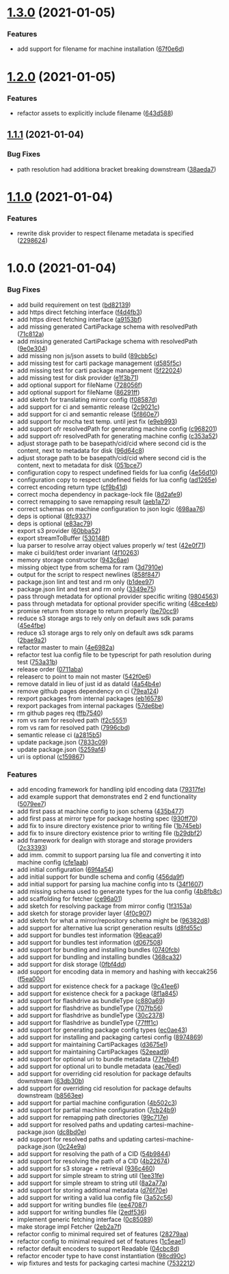 # [1.3.0](https://github.com/createdreamtech/carti-lib/compare/1.2.0...1.3.0) (2021-01-05)


### Features

* add support for filename for machine installation ([67f0e6d](https://github.com/createdreamtech/carti-lib/commit/67f0e6d1aa8b474a6b7250779d48ced6d5f04c3f))

# [1.2.0](https://github.com/createdreamtech/carti-lib/compare/1.1.1...1.2.0) (2021-01-05)


### Features

* refactor assets to explicitly include filename ([643d588](https://github.com/createdreamtech/carti-lib/commit/643d588f921cf0d9ea89e0a4081515cf606cabd4))

## [1.1.1](https://github.com/createdreamtech/carti-lib/compare/1.1.0...1.1.1) (2021-01-04)


### Bug Fixes

* path resolution had additiona bracket breaking downstream ([38aeda7](https://github.com/createdreamtech/carti-lib/commit/38aeda7677837cbd08de29188872e443961ecf1d))

# [1.1.0](https://github.com/createdreamtech/carti-lib/compare/1.0.0...1.1.0) (2021-01-04)


### Features

* rewrite disk provider to respect filename metadata is specified ([2298624](https://github.com/createdreamtech/carti-lib/commit/2298624d01c6305d03104c41b82eb38465e3535c))

# 1.0.0 (2021-01-04)


### Bug Fixes

* add build requirement on test ([bd82139](https://github.com/createdreamtech/carti-lib/commit/bd82139820d29926f1841a95c07734a6b61ae3e6))
* add https direct fetching interface ([f4d4fb3](https://github.com/createdreamtech/carti-lib/commit/f4d4fb3bdfdb6b1cc05e39d481690394348d147c))
* add https direct fetching interface ([a9153bf](https://github.com/createdreamtech/carti-lib/commit/a9153bf95c50dbf52ebfb5d11a4586cd46c0e640))
* add missing generated CartiPackage schema with resolvedPath ([71c812a](https://github.com/createdreamtech/carti-lib/commit/71c812a5da233b59efcff7489d89ca8c5519bca7))
* add missing generated CartiPackage schema with resolvedPath ([9e0e304](https://github.com/createdreamtech/carti-lib/commit/9e0e3048e2926f506173d2692160ae373df3826e))
* add missing non js/json assets to build ([89cbb5c](https://github.com/createdreamtech/carti-lib/commit/89cbb5c76a03a2b01774425afa57efb4001409e1))
* add missing test for carti package management ([d585f5c](https://github.com/createdreamtech/carti-lib/commit/d585f5cd6d210d1bb895e75301ab6d18d27fa3b7))
* add missing test for carti package management ([5f22024](https://github.com/createdreamtech/carti-lib/commit/5f22024a945980b11530a13885b0dbb5950b5084))
* add missing test for disk provider ([e1f3b71](https://github.com/createdreamtech/carti-lib/commit/e1f3b71004f3e634d41fc1d1dd633d0f04126718))
* add optional support for fileName ([728056f](https://github.com/createdreamtech/carti-lib/commit/728056f9ba6f6540d888203473942f78d950d150))
* add optional support for fileName ([86291ff](https://github.com/createdreamtech/carti-lib/commit/86291ff96ed278716d57f328880e17386fc0d000))
* add sketch for translating mirror config ([f08587d](https://github.com/createdreamtech/carti-lib/commit/f08587d28910cacd150ceec60f9e217289f0e0fe))
* add support for ci and semantic release ([2c9021c](https://github.com/createdreamtech/carti-lib/commit/2c9021ca62626877127b0b7d83b70f0ac29aeaaa))
* add support for ci and semantic release ([5f860e7](https://github.com/createdreamtech/carti-lib/commit/5f860e7ccbf93394edcbe759664972f91114d783))
* add support for mocha test temp. until jest fix ([e9eb993](https://github.com/createdreamtech/carti-lib/commit/e9eb993c87fadb94319564ab101f272eea1f35b0))
* add support ofr resolvedPath for generating machine config ([c968201](https://github.com/createdreamtech/carti-lib/commit/c968201214119f1fd97e98defd7aa20f746278f5))
* add support ofr resolvedPath for generating machine config ([c353a52](https://github.com/createdreamtech/carti-lib/commit/c353a520e7692ebf83ae1e35058c534d1f5d53ce))
* adjust storage path to be basepath/cid/cid where second cid is the content, next to metadata for disk ([96d64c8](https://github.com/createdreamtech/carti-lib/commit/96d64c85e737e49c0ccf3b669ffc23566a015729))
* adjust storage path to be basepath/cid/cid where second cid is the content, next to metadata for disk ([051bce7](https://github.com/createdreamtech/carti-lib/commit/051bce70a312c88bd1a5f8b9957b141bab2180ce))
* configuration copy to respect undefined fields for lua config ([4e56d10](https://github.com/createdreamtech/carti-lib/commit/4e56d1096bcc3a6f73af894bddaacdef298ab9c3))
* configuration copy to respect undefined fields for lua config ([ad1265e](https://github.com/createdreamtech/carti-lib/commit/ad1265e9829d7cfb34ab0008b32800c021387ceb))
* correct encoding return type ([cf9b41d](https://github.com/createdreamtech/carti-lib/commit/cf9b41d498b418885a82ba339912236f85e379bf))
* correct mocha dependency in package-lock file ([8d2afe9](https://github.com/createdreamtech/carti-lib/commit/8d2afe9e1e3b525dce8243d32875e3117169f05c))
* correct remapping to save remapping result ([aeb1a72](https://github.com/createdreamtech/carti-lib/commit/aeb1a7298eb5aa2fdd344f5db5fd2284d2c41c29))
* correct schemas on machine configuration to json logic ([698aa76](https://github.com/createdreamtech/carti-lib/commit/698aa7685249aa0e8990aa1a2f61869944558297))
* deps is optional ([8fc9337](https://github.com/createdreamtech/carti-lib/commit/8fc933703b5d907c3cc58af568f40d9e4a17691b))
* deps is optional ([e83ac79](https://github.com/createdreamtech/carti-lib/commit/e83ac791bece4fb45ca829414b2d59b941c60551))
* export s3 provider ([60bba52](https://github.com/createdreamtech/carti-lib/commit/60bba52ba658d04da71f883c526a414c86291793))
* export streamToBuffer ([530148f](https://github.com/createdreamtech/carti-lib/commit/530148f8cbae4d5473c005571eb453318e3b6a89))
* lua parser to resolve array object values properly w/ test ([42e0f71](https://github.com/createdreamtech/carti-lib/commit/42e0f71fd9c442c1d61ecdd845ef6b02c6ad30fa))
* make ci build/test order invariant ([4f10263](https://github.com/createdreamtech/carti-lib/commit/4f1026397c5bfce69028e76850ca03fa42a09407))
* memory storage constructor ([943c6ae](https://github.com/createdreamtech/carti-lib/commit/943c6ae95d1e20b393d30d8ee88e6d546937f4a7))
* missing object type from schema for ram ([3d7910e](https://github.com/createdreamtech/carti-lib/commit/3d7910eac4163670ecf1513cf173d36f864d2135))
* output for the script to respect newlines ([858f847](https://github.com/createdreamtech/carti-lib/commit/858f847ee44acc957904343eae2ce300968fdb23))
* package.json lint and test and rm only ([b1dee97](https://github.com/createdreamtech/carti-lib/commit/b1dee9749b3ebc002a7158e52f8ce72b87bb644f))
* package.json lint and test and rm only ([3349e75](https://github.com/createdreamtech/carti-lib/commit/3349e75b29465d12508bd55ccc5f202c6dd490fe))
* pass through metadata for optional provider specific writing ([9804563](https://github.com/createdreamtech/carti-lib/commit/98045639e0297986530bf8dca7f5690c7d758545))
* pass through metadata for optional provider specific writing ([48ce4eb](https://github.com/createdreamtech/carti-lib/commit/48ce4ebc568b1ff999ecf1c0665898b6a78fac80))
* promise return from storage to return properly ([be70cc9](https://github.com/createdreamtech/carti-lib/commit/be70cc9181946ba8b7cc05ae597dd56e0ca5bbdb))
* reduce s3 storage args to rely only on default aws sdk params ([45e4fbe](https://github.com/createdreamtech/carti-lib/commit/45e4fbed53186ecaef362e7bb29f6a9fd2c9c842))
* reduce s3 storage args to rely only on default aws sdk params ([2bae9a2](https://github.com/createdreamtech/carti-lib/commit/2bae9a2fe8fdc4954aa0f7b2e77073d14f3dbcf8))
* refactor master to main ([4e6982a](https://github.com/createdreamtech/carti-lib/commit/4e6982acde64ff86befd3a7a186c9aa41f3fe5d6))
* refactor test lua config file to be typescript for path resolution during test ([753a31b](https://github.com/createdreamtech/carti-lib/commit/753a31bf274344f3bab922a100259ae488f56585))
* release order ([0711aba](https://github.com/createdreamtech/carti-lib/commit/0711aba2ec4cbb1a8ee8f0760e817f1117abb482))
* releaserc to point to main not master ([542f0e6](https://github.com/createdreamtech/carti-lib/commit/542f0e62ff092e47f1a867092498ad9360d8d580))
* remove dataId in lieu of just id as dataId ([4a54b4e](https://github.com/createdreamtech/carti-lib/commit/4a54b4eba2fbb79e7fb8ed8cf52e7cd0247946a0))
* remove github pages dependency on ci ([79ea124](https://github.com/createdreamtech/carti-lib/commit/79ea124edc5086cae9a77fc4138aef8569f38cd4))
* rexport packages from internal packages ([eb16578](https://github.com/createdreamtech/carti-lib/commit/eb16578b56290c50b57f6be1b4cb3a6d56c28624))
* rexport packages from internal packages ([57de6be](https://github.com/createdreamtech/carti-lib/commit/57de6be76302bd62298e9a55e0ef802de96dfe43))
* rm github pages req ([ffb7540](https://github.com/createdreamtech/carti-lib/commit/ffb75404933f9868347ffbe480d94b49d0040cec))
* rom vs ram for resolved path ([f2c5551](https://github.com/createdreamtech/carti-lib/commit/f2c55512e12e7ad17b267b17c3c9be4321a25813))
* rom vs ram for resolved path ([7996cbd](https://github.com/createdreamtech/carti-lib/commit/7996cbdbbb9d269400ce10addfcc830c607a44f1))
* semantic release ci ([a2815b5](https://github.com/createdreamtech/carti-lib/commit/a2815b5a82edc3cf6c1a9d7757b76837b5af5318))
* update package.json ([7833c09](https://github.com/createdreamtech/carti-lib/commit/7833c094ed9b8ad6256de586c78b33070d9d0ce5))
* update package.json ([5259af4](https://github.com/createdreamtech/carti-lib/commit/5259af4086f8f2f56a8802d7d4706b0bb7974cfb))
* uri is optional ([c159867](https://github.com/createdreamtech/carti-lib/commit/c15986728f238d01dd2e162db727bab89fba1fc4))


### Features

* add encoding framework for handling ipld encoding data ([79317fe](https://github.com/createdreamtech/carti-lib/commit/79317fe19e6a3e907fe6727f1b06a8e6f110c544))
* add example support that demonstrates end 2 end functionality ([5079ee7](https://github.com/createdreamtech/carti-lib/commit/5079ee73d2f6baa1449524c64f69192fb1dec1a0))
* add first pass at machine config to json schema ([435b477](https://github.com/createdreamtech/carti-lib/commit/435b477c6dd85979b3f4cb6a07093043a2f3604f))
* add first pass at mirror type for package hosting spec ([930ff70](https://github.com/createdreamtech/carti-lib/commit/930ff709fc1206b826e82d97c59b1fe96121c274))
* add fix to insure directory existence prior to writing file ([1b745eb](https://github.com/createdreamtech/carti-lib/commit/1b745ebdf175c37d6deaedbaabf9641c502807bf))
* add fix to insure directory existence prior to writing file ([b29dbf2](https://github.com/createdreamtech/carti-lib/commit/b29dbf2ac8a6656811ba659868a28021d260673b))
* add framework for dealign with storage and storage providers ([2c33393](https://github.com/createdreamtech/carti-lib/commit/2c33393774fac3ceff6a8bca0f25f2bc7a4f9b17))
* add imm. commit to support parsing lua file and converting it into machine config ([cfe1aab](https://github.com/createdreamtech/carti-lib/commit/cfe1aab80c675440a6cb9015222f920fae301d96))
* add initial configuration ([69f4a54](https://github.com/createdreamtech/carti-lib/commit/69f4a54c61bc80a847c00c422cca006a2288895d))
* add initial support for bundle schema and config ([456da9f](https://github.com/createdreamtech/carti-lib/commit/456da9f28921ac6df588176ae67b7ff5caed1052))
* add initial support for parsing lua machine config into ts ([34f1607](https://github.com/createdreamtech/carti-lib/commit/34f16079354f48165a0b5ae25c98d61f515c96cf))
* add missing schema used to generate types for the lua config ([4b8fb8c](https://github.com/createdreamtech/carti-lib/commit/4b8fb8c58d216c3fd326e79ca8b7fd4b7476f8f2))
* add scaffolding for fetcher ([ce96a01](https://github.com/createdreamtech/carti-lib/commit/ce96a015d6afee34cf50537531105aec8ac67fa9))
* add sketch for resolving package from mirror config ([1f3153a](https://github.com/createdreamtech/carti-lib/commit/1f3153aba7e497aabe6c6be4c81edc302cf08040))
* add sketch for storage provider layer ([4f0c907](https://github.com/createdreamtech/carti-lib/commit/4f0c9075616bb67891283bd86f92e78d5775c10e))
* add sketch for what a mirror/repository schema might be ([96382d8](https://github.com/createdreamtech/carti-lib/commit/96382d88cb299a112b165243fe798f5bb27fb045))
* add support for alternative lua script generation results ([d8fd55c](https://github.com/createdreamtech/carti-lib/commit/d8fd55c4d40584f2d86ab401b34400d78ce83266))
* add support for bundles test information ([96eaca9](https://github.com/createdreamtech/carti-lib/commit/96eaca90ce48565a068f465f7561ce2e1f6d0741))
* add support for bundles test information ([d067508](https://github.com/createdreamtech/carti-lib/commit/d067508d749ccde526c31719851a6c307352aa25))
* add support for bundling and installing bundles ([0740fcb](https://github.com/createdreamtech/carti-lib/commit/0740fcb20e9d646dd9d3c10486eab6fd259108f3))
* add support for bundling and installing bundles ([368ca32](https://github.com/createdreamtech/carti-lib/commit/368ca327019fd1cba3f8483b235be9d7a23d1863))
* add support for disk storage ([0fbf4dd](https://github.com/createdreamtech/carti-lib/commit/0fbf4ddd6630e7e7c8a383863d54a4239b03f585))
* add support for encoding data in memory and hashing with  keccak256 ([f5ea00c](https://github.com/createdreamtech/carti-lib/commit/f5ea00c31b9835737bcf67d832c5c79e2abc475e))
* add support for existence check for a package ([9c41ee6](https://github.com/createdreamtech/carti-lib/commit/9c41ee6825cb9375176684e0d8038cd3ee24ad97))
* add support for existence check for a package ([8f1a845](https://github.com/createdreamtech/carti-lib/commit/8f1a845f571d987d257b3b86e698135b9b81e060))
* add support for flashdrive as bundleType ([c880a69](https://github.com/createdreamtech/carti-lib/commit/c880a69378736b4be684b369d0d3014a1ee617c0))
* add support for flashdrive as bundleType ([707fb56](https://github.com/createdreamtech/carti-lib/commit/707fb5695571e09350f8748a044efb7fed2be949))
* add support for flashdrive as bundleType ([30c2378](https://github.com/createdreamtech/carti-lib/commit/30c2378be0ca9b54447826b5a28e5cdfca3c2cf3))
* add support for flashdrive as bundleType ([77fff1c](https://github.com/createdreamtech/carti-lib/commit/77fff1c4e982a2c64dce7947c9af62f4ebc9c209))
* add support for generating package config types ([ec0ae43](https://github.com/createdreamtech/carti-lib/commit/ec0ae43497d6755656f168a54a9155e14d6190dd))
* add support for installing and packaging cartesi config ([8974869](https://github.com/createdreamtech/carti-lib/commit/8974869b376345fb18ddebdb55ec09cbae02465d))
* add support for maintaining CartiPackages ([d3675e1](https://github.com/createdreamtech/carti-lib/commit/d3675e1ae90d84be1763a2eca42f9c30f1491d19))
* add support for maintaining CartiPackages ([52eead9](https://github.com/createdreamtech/carti-lib/commit/52eead9a4fbd6338e93c87ef4dea5523fb2300c0))
* add support for optional uri to bundle metadata ([77feb4f](https://github.com/createdreamtech/carti-lib/commit/77feb4fafceb7ba405067d5d5e08389eb433b0a3))
* add support for optional uri to bundle metadata ([eac76ed](https://github.com/createdreamtech/carti-lib/commit/eac76edf95824becedf338452261104528daa73f))
* add support for overriding cid resolution for package defaults downstream ([63db30b](https://github.com/createdreamtech/carti-lib/commit/63db30b7111460a1a00eb894732c2baa9fe589e9))
* add support for overriding cid resolution for package defaults downstream ([b8563ee](https://github.com/createdreamtech/carti-lib/commit/b8563ee7a6923a5ae1aa4c403d2fba5fda10e5dd))
* add support for partial machine configuration ([4b502c3](https://github.com/createdreamtech/carti-lib/commit/4b502c371ee97b0ac98dd1937c039db6e3bda181))
* add support for partial machine configuration ([7cb24b9](https://github.com/createdreamtech/carti-lib/commit/7cb24b92e4cbfa60bea83105f001809bb5812d56))
* add support for remapping path directories ([99c717e](https://github.com/createdreamtech/carti-lib/commit/99c717e5b0a630170313189ba0fdf474e09a7df8))
* add support for resolved paths and updating cartesi-machine-package.json ([dc8bd0e](https://github.com/createdreamtech/carti-lib/commit/dc8bd0ebf7433d6214c021637d845ba1ebe32ca7))
* add support for resolved paths and updating cartesi-machine-package.json ([0c24e9a](https://github.com/createdreamtech/carti-lib/commit/0c24e9acc2f09f778dd5fd07ac3208a72c351e76))
* add support for resolving the path of a CID ([54b9844](https://github.com/createdreamtech/carti-lib/commit/54b9844ab1131b4fbe841279ad712734696fe33d))
* add support for resolving the path of a CID ([4b22674](https://github.com/createdreamtech/carti-lib/commit/4b22674b2e8c8c27d650e92e67812014a579bbb3))
* add support for s3 storage + retrieval ([936c460](https://github.com/createdreamtech/carti-lib/commit/936c46054c0ed96b950ec8ffb9c7445b1797f2fb))
* add support for simple stream to string util ([1ee31fe](https://github.com/createdreamtech/carti-lib/commit/1ee31fe3017e349ed129cb12d9a369e7d5b8540a))
* add support for simple stream to string util ([8a2a77a](https://github.com/createdreamtech/carti-lib/commit/8a2a77aeee78f6a9263336e8ea1ab981a08ef827))
* add support for storing addtional metadata ([d76f70e](https://github.com/createdreamtech/carti-lib/commit/d76f70e14207eb423f9a7d7a47637de919277c18))
* add support for writing a valid lua config file ([3a52c56](https://github.com/createdreamtech/carti-lib/commit/3a52c568c659e4c9e38b4ae9f0bb3acf1c86b601))
* add support for writing bundles file ([ee47087](https://github.com/createdreamtech/carti-lib/commit/ee470875abb04956d8bd696610d277ffdf85c57d))
* add support for writing bundles file ([2edf536](https://github.com/createdreamtech/carti-lib/commit/2edf5369347c8a3114536fc6d7dded456401c35c))
* implement generic fetching interface ([0c85089](https://github.com/createdreamtech/carti-lib/commit/0c85089aa2cc8c6c00ac853213bda766a1d4155f))
* make storage impl Fetcher ([2eb2a7f](https://github.com/createdreamtech/carti-lib/commit/2eb2a7fa1dc9352d97805bc52bf078b2e515140b))
* refactor config to minimal required set of features ([28279aa](https://github.com/createdreamtech/carti-lib/commit/28279aa9466687117d421da1fa3079b7c54aa248))
* refactor config to minimal required set of features ([1c5eae1](https://github.com/createdreamtech/carti-lib/commit/1c5eae13dd6ac9d03f2a2e0577238f78310c574a))
* refactor default encoders to support Readable ([04cbc8d](https://github.com/createdreamtech/carti-lib/commit/04cbc8db71b51667849d777079e9f3d4b5d96327))
* refactor encoder type to have const instantiation ([98cd90c](https://github.com/createdreamtech/carti-lib/commit/98cd90ce29e846840e8c8a9980422a5c9ccb7517))
* wip fixtures and tests for packaging cartesi machine ([7532212](https://github.com/createdreamtech/carti-lib/commit/753221265ee9dcf47ea99456cb45ead42f96e6a7))
